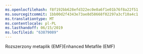 ```yaml
---
ms.openlocfilehash: f8f192bb628efd322ec0e0a6f1e01b76f8a22f51
ms.sourcegitcommit: 1bb00d2f4343e73ae8d58668f02297a3cf10a4c1
ms.translationtype: MT
ms.contentlocale: pl-PL
ms.lasthandoff: 06/15/2019
ms.locfileid: "63879089"
---
```

<span data-ttu-id="9203d-101">Rozszerzony metaplik (EMF)</span><span class="sxs-lookup"><span data-stu-id="9203d-101">Enhanced Metafile (EMF)</span></span>